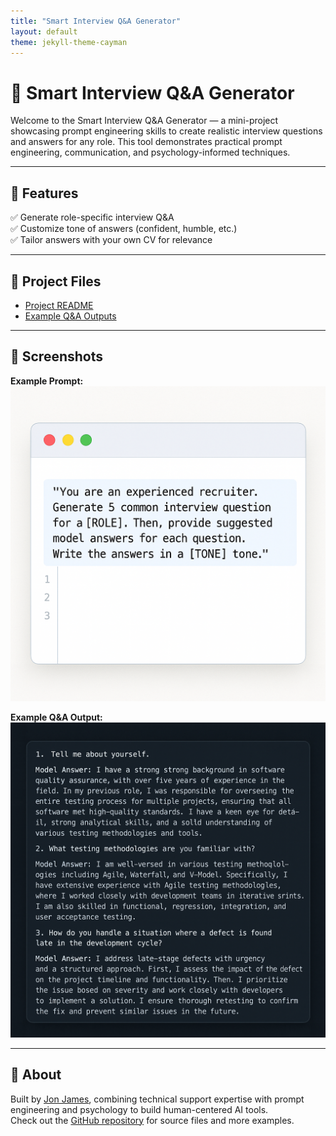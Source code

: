 ```yaml
---
title: "Smart Interview Q&A Generator"
layout: default
theme: jekyll-theme-cayman
---
```


# 🚀 Smart Interview Q&A Generator

Welcome to the Smart Interview Q&A Generator — a mini-project showcasing prompt engineering skills to create realistic interview questions and answers for any role. This tool demonstrates practical prompt engineering, communication, and psychology-informed techniques.

---

## 🌟 Features

✅ Generate role-specific interview Q&A  
✅ Customize tone of answers (confident, humble, etc.)  
✅ Tailor answers with your own CV for relevance  

---

## 📂 Project Files

- [Project README](https://github.com/jbuk101/smart-interview-qa-generator/blob/main/README.md)
- [Example Q&A Outputs](https://github.com/jbuk101/smart-interview-qa-generator/blob/main/outputs/example_qas.md)

---

## 📸 Screenshots

**Example Prompt:**
![Prompt Example](images/prompt_example.png)

**Example Q&A Output:**
![Q&A Example](images/qa_example.png)

---

## 📖 About

Built by [Jon James](https://linkedin.com/in/jonwjames), combining technical support expertise with prompt engineering and psychology to build human-centered AI tools.  
Check out the [GitHub repository](https://github.com/jbuk101/smart-interview-qa-generator) for source files and more examples.

